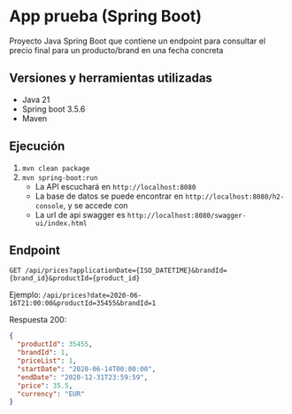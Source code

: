 # App prueba (Spring Boot)

Proyecto Java Spring Boot que contiene un endpoint para consultar el precio final para un producto/brand en una fecha concreta

## Versiones y herramientas utilizadas
- Java 21
- Spring boot 3.5.6
- Maven

## Ejecución
1. `mvn clean package`
2. `mvn spring-boot:run`
    - La API escuchará en `http://localhost:8080`
    - La base de datos se puede encontrar en `http://localhost:8080/h2-console`, y se accede con 
    - La url de api swagger es `http://localhost:8080/swagger-ui/index.html`

## Endpoint
`GET /api/prices?applicationDate={ISO_DATETIME}&brandId={brand_id}&productId={product_id}`

Ejemplo:
`/api/prices?date=2020-06-16T21:00:00&productId=35455&brandId=1`

Respuesta 200:
```json
{
  "productId": 35455,
  "brandId": 1,
  "priceList": 1,
  "startDate": "2020-06-14T00:00:00",
  "endDate": "2020-12-31T23:59:59",
  "price": 35.5,
  "currency": "EUR"
}